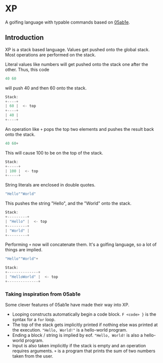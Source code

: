 # XP
A golfing language with typable commands based on [05ab1e](https://github.com/Adriandmen/05AB1E).

## Introduction
XP is a stack based language. Values get pushed onto the global stack. Most operations are performed on the stack.

Literal values like numbers will get pushed onto the stack one after the other. Thus, this code
```c
40 60
```
will push 40 and then 60 onto the stack.
```c
Stack:
+----+
| 60 |  <- top
+----+
| 40 |
+----+
```

An operation like `+` pops the top two elements and pushes the result back onto the stack.
```c
40 60+
```
This will cause 100 to be on the top of the stack.
```c
Stack:
+-----+
| 100 |  <- top
+-----+
```

String literals are enclosed in double quotes.
```c
"Hello""World"
```
This pushes the string "Hello", and the "World" onto the stack.
```c
Stack:
+---------+
| "Hello" |  <- top
+---------+
| "World" |
+---------+
```

Performing `+` now will concatenate them. It's a golfing language, so a lot of things are implied.
```c
"Hello""World"+
```
```c
Stack:
+--------------+
| "HelloWorld" |  <- top
+--------------+
```

### Taking inspiration from 05ab1e
Some clever features of 05ab1e have made their way into XP.
- Looping constructs automatically begin a code block. `F <code> }` is the syntax for a `for` loop.
- The top of the stack gets implicitly printed if nothing else was printed at the execution. `"Hello, World!"` is a hello-world program.
- Ending a block / string is implied by eof. `"Hello, World!` is also a hello-world program.
- Input is also taken implicitly if the stack is empty and an operation requires arguments. `+` is a program that prints the sum of two numbers taken from the user.
